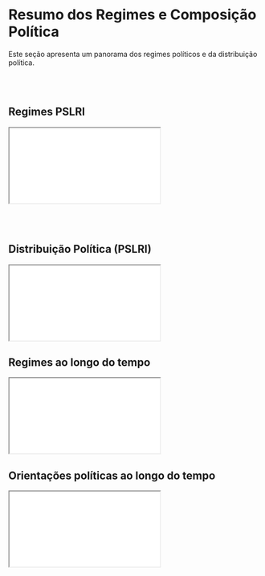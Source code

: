 # Resumo dos Regimes e Composição Política

Este seção apresenta um panorama dos regimes políticos e da distribuição política.

<br><br>

## Regimes PSLRI
<iframe src="assets/graficos_html/fig_pslri_regime.html"></iframe>


<br><br>

## Distribuição Política (PSLRI)
<iframe src="assets/graficos_html/fig_pslri_distribuicao.html"></iframe>

## Regimes ao longo do tempo
<iframe src="assets/graficos_html/fig_regime_tempo_coerente.html"></iframe>

## Orientações políticas ao longo do tempo
<iframe src="assets/graficos_html/fig_pslri_media_trend.html"></iframe>